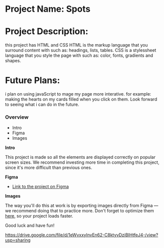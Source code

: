# Project Name: Spots

# Project Description:

this project has HTML and CSS
HTML is the markup language that you surround content with such as: headings, lists, tables.
CSS is a stylessheet language that you style the page with such as:
color, fonts, gradients and shapes.

# Future Plans:

i plan on using javaScript to mage my page more interative. for example: making the hearts on my cards filled when you click on them.
Look forward to seeing what i can do in the future.

### Overview

- Intro
- Figma
- Images

**Intro**

This project is made so all the elements are displayed correctly on popular screen sizes. We recommend investing more time in completing this project, since it's more difficult than previous ones.

**Figma**

- [Link to the project on Figma](https://www.figma.com/file/BBNm2bC3lj8QQMHlnqRsga/Sprint-3-Project-%E2%80%94-Spots?type=design&node-id=2%3A60&mode=design&t=afgNFybdorZO6cQo-1)

**Images**

The way you'll do this at work is by exporting images directly from Figma — we recommend doing that to practice more. Don't forget to optimize them [here](https://tinypng.com/), so your project loads faster.

Good luck and have fun!

https://drive.google.com/file/d/1eWvxxylnvEn62-C8ktyvDziBIHtfeJ4-/view?usp=sharing
